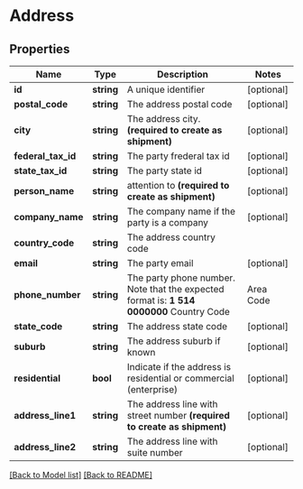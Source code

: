 # Address

## Properties

Name | Type | Description | Notes
------------ | ------------- | ------------- | -------------
**id** | **string** | A unique identifier | [optional] 
**postal_code** | **string** | The address postal code | [optional] 
**city** | **string** | The address city.  **(required to create as shipment)** | [optional] 
**federal_tax_id** | **string** | The party frederal tax id | [optional] 
**state_tax_id** | **string** | The party state id | [optional] 
**person_name** | **string** | attention to  **(required to create as shipment)** | [optional] 
**company_name** | **string** | The company name if the party is a company | [optional] 
**country_code** | **string** | The address country code | 
**email** | **string** | The party email | [optional] 
**phone_number** | **string** | The party phone number. Note that the expected format is: **1 514 0000000**  Country Code | Area Code | Phone --- | --- | --- 1 | 514 | 0000000 | [optional] 
**state_code** | **string** | The address state code | [optional] 
**suburb** | **string** | The address suburb if known | [optional] 
**residential** | **bool** | Indicate if the address is residential or commercial (enterprise) | [optional] 
**address_line1** | **string** | The address line with street number  **(required to create as shipment)** | [optional] 
**address_line2** | **string** | The address line with suite number | [optional] 

[[Back to Model list]](../README.md#documentation-for-models) [[Back to README]](../README.md)


